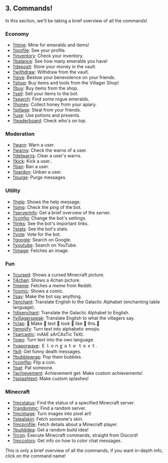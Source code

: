 ## 3. Commands!

In this section, we'll be taking a brief overview of all the commands!

### Economy

- [!!mine](5-mining.md): Mine for emeralds and items!
- [!!profile](4-economy.md): See your profile.
- [!!inventory](4-economy.md): Check your inventory.
- [!!balance](4-economy.md): See how many emeralds you have!
- [!!deposit](4-economy.md): Store your money in the vault.
- [!!withdraw](4-economy.md): Withdraw from the vault.
- [!!give](4-economy.md): Bestow your benevolence on your friends.
- [!!shop](7-shop.md): Buy items and tools from the Villager Shop!
- [!!buy](7-shop.md): Buy items from the shop.
- [!!sell](4-economy.md): Sell your items to the bot.
- [!!search](4-economy.md): Find some rogue emeralds. 
- [!!honey](4-economy.md): Collect honey from your apiary.
- [!!pillage](4-economy.md): Steal from your friends.
- [!!use](4-economy.md): Use potions and presents. 
- [!!leaderboard](4-economy.md): Check who's on top. 

### Moderation

- [!!warn](): Warn a user.
- [!!warns](): Check the warns of a user.
- [!!delwarns](): Clear a user's warns.
- [!!kick](): Kick a user..
- [!!ban](): Ban a user.
- [!!pardon](): Unban a user.
- [!!purge](): Purge messages. 

### Utility 

- [!!help](): Shows the help message.
- [!!ping](): Check the ping of the bot.
- [!!serverinfo](): Get a brief overview of the server.
- [!!config](): Change the bot's settings.
- [!!links](): See the bot's important links.
- [!!stats](): See the bot's stats.
- [!!vote](): Vote for the bot. 
- [!!google](): Search on Google.
- [!!youtube](): Search on YouTube. 
- [!!image](): Fetches an image.

### Fun

- [!!cursed](): Shows a cursed Minecraft picture.
- [!!4chan](): Shows a 4chan picture. 
- [!!meme](): Fetches a meme from Reddit.
- [!!comic](): Shows a comic.
- [!!say](): Make the bot say anything. 
- [!!enchant](): Translate English to the Galactic Alphabet (enchanting table language).
- [!!disenchant](): Translate the Galactic Alphabet to English. 
- [!!villagerspeak](): Translate English to what the villagers say.
- [!!clap](): 👏 Make 👏 text 👏 look 👏 like 👏 this.👏
- [!!emojify](): Turn text into alphabetic emojis.
- [!!sarcastic](): mAkE sArCAsTic TeXt.
- [!!owo](): Turn text into the owo language.
- [!!vaporwave](): Ｅｌｏｎｇａｔｅ ｔｅｘｔ.
- [!!kill](): Get funny death messages.
- [!!bubblewrap](): Pop them bubbles.
- [!!coinflip](): Flip a coin.
- [!!pat](): Pat someone.
- [!!achievement](): Achievement get: Make custom achievements!
- [!!splashtext](): Make custom splashes!

### Minecraft 

- [!!mcstatus](): Find the status of a specified Minecraft server.
- [!!randommc](): Find a random server.
- [!!mcimage](): Turn images into pixel art!
- [!!stealskin](): Fetch someone's skin.
- [!!mcprofile](): Fetch details about a Minecraft player. 
- [!!buildidea](): Get a random build idea!
- [!!rcon](): Execute Minecraft commands, straight from Discord!
- [!!mccolors](): Get info on how to color chat messages.

This is only a brief overview of all the commands, if you want in-depth info, click on the command name!